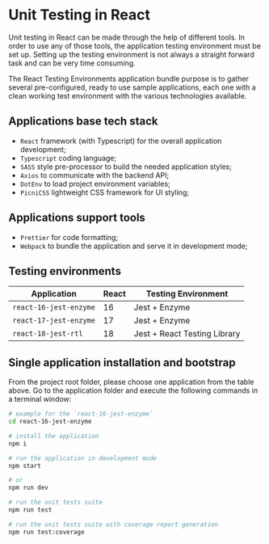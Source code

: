 # Unit Testing in React

Unit testing in React can be made through the help of different tools. In order to use any of those tools, the application testing environment must be set up. Setting up the testing environment is not always a straight forward task and can be very time consuming.

The React Testing Environments application bundle purpose is to gather several pre-configured, ready to use sample applications, each one with a clean working test environment with the various technologies available.

## Applications base tech stack

- `React` framework (with Typescript) for the overall application development;
- `Typescript` coding language;
- `SASS` style pre-processor to build the needed application styles;
- `Axios` to communicate with the backend API;
- `DotEnv` to load project environment variables;
- `PicniCSS` lightweight CSS framework for UI styling;

## Applications support tools

- `Prettier` for code formatting;
- `Webpack` to bundle the application and serve it in development mode;

## Testing environments

| Application            | React | Testing Environment          |
| ---------------------- | ----- | ---------------------------- |
| `react-16-jest-enzyme` | 16    | Jest + Enzyme                |
| `react-17-jest-enzyme` | 17    | Jest + Enzyme                |
| `react-18-jest-rtl`    | 18    | Jest + React Testing Library |

## Single application installation and bootstrap

From the project root folder, please choose one application from the table above. Go to the application folder and execute the following commands in a terminal window:

```bash
# example for the `react-16-jest-enzyme`
cd react-16-jest-enzyme

# install the application
npm i

# run the application in development mode
npm start

# or
npm run dev

# run the unit tests suite
npm run test

# run the unit tests suite with coverage report generation
npm run test:coverage
```

